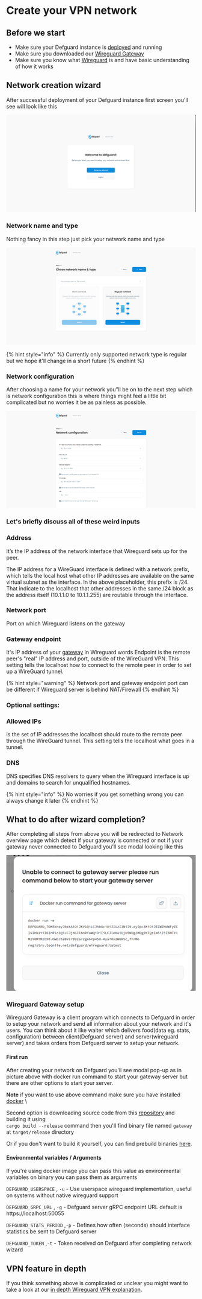 # Create your VPN network

## Before we start

* Make sure your Defguard instance is [deployed](../setting-up-your-instance/) and running
* Make sure you downloaded our [Wireguard Gateway](https://github.com/DefGuard/gateway)
* Make sure you know what [Wireguard](https://www.wireguard.com/) is and have basic understanding of how it works

## Network creation wizard

After successful deployment of your Defguard instance first screen you'll see will look like this

![First screen after logging to your freshly installed instance](../../.gitbook/assets/Wizard.png)

### Network name and type

Nothing fancy in this step just pick your network name and type

![First step on network creation wizard](../../.gitbook/assets/wizardstep1.png)

{% hint style="info" %}
Currently only supported network type is regular but we hope it'll change in a short future
{% endhint %}

### Network configuration

After choosing a name for your network you"ll be on to the next step which is network configuration this is where things might feel a little bit complicated but no worries it be as painless as possible.

![Network configuration setup](../../.gitbook/assets/wizardstep2.png)

### Let's briefly discuss all of these weird inputs

### **Address**

It’s the IP address of the network interface that Wireguard sets up for the peer.

The IP address for a WireGuard interface is defined with a network prefix, which tells the local host what other IP addresses are available on the same virtual subnet as the interface. In the above placeholder, this prefix is /24. That indicate to the localhost that other addresses in the same /24 block as the address itself (10.1.1.0 to 10.1.1.255) are routable through the interface.

### Network port

Port on which Wireguard listens on the gateway

### Gateway endpoint

It's IP address of your [gateway](https://github.com/DefGuard/gateway) in Wireguard words Endpoint is the remote peer's "real" IP address and port, outside of the WireGuard VPN. This setting tells the localhost how to connect to the remote peer in order to set up a WireGuard tunnel.

{% hint style="warning" %}
Network port and gateway endpoint port can be different if Wireguard server is behind NAT/Firewall
{% endhint %}

### Optional settings:

### Allowed IPs

is the set of IP addresses the localhost should route to the remote peer through the WireGuard tunnel. This setting tells the localhost what goes in a tunnel.

### DNS

DNS specifies DNS resolvers to query when the Wireguard interface is up and domains to search for unqualified hostnames.

{% hint style="info" %}
No worries if you get something wrong you can always change it later
{% endhint %}

## What to do after wizard completion?

After completing all steps from above you will be redirected to Network overview page which detect if your gateway is connected or not if your gateway never connected to Defguard you'll see modal looking like this

![Modal with docker command to copy to start your gateway server](../../.gitbook/assets/rungatewaymodal.png)

### Wireguard Gateway setup

Wireguard Gateway is a client program which connects to Defguard in order to setup your network and send all information about your network and it's users. You can think about it like waiter which delivers food(data eg. stats, configuration) between client(Defguard server) and server(wireguard server) and takes orders from Defguard server to setup your network.

#### First run

After creating your network on Defguard you'll see modal pop-up as in picture above with docker run command to start your gateway server but there are other options to start your server.

**Note** if you want to use above command make sure you have installed [docker](https://www.docker.com/) \


Second option is downloading source code from this [repository](https://github.com/DefGuard/gateway) and building it using\
`cargo build --release` command then you'll find binary file named `gateway` at `target/release` directory

Or if you don't want to build it yourself, you can find prebuild binaries [here](https://github.com/DefGuard/gateway/releases).

#### Environmental variables / Arguments

If you're using docker image you can pass this value as environmental variables on binary you can pass them as arguments

`DEFGUARD_USERSPACE` , `-u` - Use userspace wireguard implementation, useful on systems without native wireguard support

`DEFGUARD_GRPC_URL` , `-g` - Defguard server gRPC endpoint URL default is https://localhost:50055

`DEFGUARD_STATS_PERIOD` ,`-p` - Defines how often (seconds) should interface statistics be sent to Defguard server

`DEFGUARD_TOKEN` ,`-t` - Token received on Defguard after completing network wizard

## VPN feature in depth

If you think something above is complicated or unclear you might want to take a look at our [in depth Wireguard VPN explanation](../../in-depth/wireguard-vpn.md).



